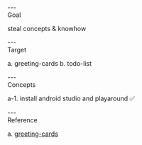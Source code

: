 ---\
Goal


steal concepts & knowhow


---\
Target


a. greeting-cards
b. todo-list




---\
Concepts


a-1. install android studio and playaround :white_check_mark:


---\
Reference


a. [greeting-cards](https://developer.android.com/codelabs/basic-android-kotlin-compose-first-app?continue=https%3A%2F%2Fdeveloper.android.com%2Fcourses%2Fpathways%2Fandroid-basics-compose-unit-1-pathway-2%23codelab-https%3A%2F%2Fdeveloper.android.com%2Fcodelabs%2Fbasic-android-kotlin-compose-first-app&%3Bhl=ko&hl=ko#0)

